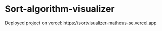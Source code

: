 # Sort-algorithm-visualizer
Deployed project on vercel: https://sortvisualizer-matheus-se.vercel.app
